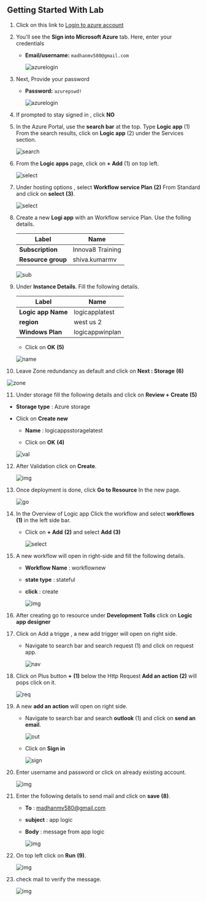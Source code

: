 ## Getting Started With Lab

1. Click on this link to [Login to azure account](https://portal.azure.com/#home)

2. You'll see the **Sign into Microsoft Azure** tab. Here, enter your credentials
   
      - **Email/username:** `madhanmv580@gmail.com`
      
        ![azurelogin](../functionapp/images/3.png)

3. Next, Provide your password

   - **Password:** `azurepswd!`
     
     ![azurelogin](../functionapp/images/4.png)

4. If prompted to stay signed in , click **NO**

5. In the Azure Portal, use the **search bar** at the top. Type **Logic app** (1) From the search results, click on **Logic app** (2) under the Services section.

   ![search](images/1.png)

6. From the **Logic apps** page, click on **+ Add** (1) on top left.

   ![select](images/2.png)

7. Under hosting options , select **Workflow service Plan** **(2)** From Standard and click on **select** **(3)**.

   ![select](images/3.png)

8. Create a new **Logi app** with an Workflow service Plan. Use the folling details.

   |Label|Name|
   |---|---|
   |**Subscription**|Innova8 Training|
   |**Resource group**|shiva.kumarmv|

   ![sub](images/4.png)

9. Under **Instance Details**. Fill the following details.

   |Label|Name|
   |---|---|
   |**Logic app Name**|logicapplatest|
   |**region**|west us 2|
   |**Windows Plan**|logicappwinplan|

   - Click on **OK** **(5)**


   ![name](images/5.png)

10. Leave Zone redundancy as default and click on **Next : Storage** **(6)**

   ![zone](images/6.png)

11. Under storage fill the following details and click on **Review + Create** **(5)**

   - **Storage type** : Azure storage
     
   - Click on **Create new**

     - **Name** : logicappsstoragelatest
    
     - Click on **OK** **(4)**
    
     ![val](images/7.png)

12. After Validation click on **Create**.

    ![img](images/8.png)

13. Once deployment is done, click **Go to Resource**  In the new page.

    ![go](images/9.png)

14. In the Overview of Logic app Click the workflow and select **workflows** **(1)** in the left side bar.

    - Click on **+ Add** **(2)** and select **Add** **(3)**

      ![select](images/10.png)

15. A new workflow will open in right-side and fill the following details.

    - **Workflow Name** : workflownew
      
    - **state type** : stateful
   
    - **click** : create

      ![img](images/11.png)

16. After creating go to resource under **Development Tolls** click on **Logic app designer**

17. Click on Add a trigge , a new add trigger will open on right side.

    - Navigate to search bar and search request (1) and click on request app.
   
      ![nav](images/12.png)

18. Click on Plus button **+** **(1)** below the Http Request **Add an action** **(2)** will pops click on it.

    ![req](images/13.png)

19. A new **add an action** will open on right side.

    - Navigate to search bar and search **outlook** (1) and click on **send an email**.

      ![out](images/14.png)

    - Click on **Sign in**
   
      ![sign](images/15.png)

20. Enter username and password or click on already existing account.

    ![img](images/16.png)

21. Enter the following details to send mail and click on **save** **(8)**.

     - **To** : madhanmv580@gmail.com
   
     - **subject** : app logic
   
     - **Body** : message from app logic
   
       ![img](images/17.png)

22. On top left click on **Run** **(9)**.

    ![img](images/18.png)

23. check mail to verify the message.

    ![img](images/output.png)





    
    


